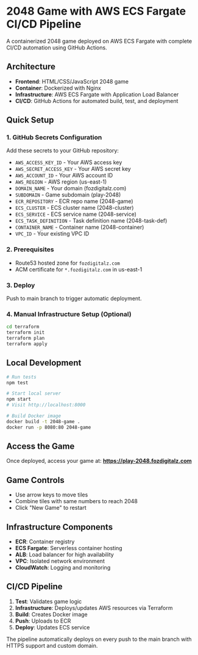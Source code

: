 # 2048 Game with AWS ECS Fargate CI/CD Pipeline

A containerized 2048 game deployed on AWS ECS Fargate with complete CI/CD automation using GitHub Actions.

## Architecture

- **Frontend**: HTML/CSS/JavaScript 2048 game
- **Container**: Dockerized with Nginx
- **Infrastructure**: AWS ECS Fargate with Application Load Balancer
- **CI/CD**: GitHub Actions for automated build, test, and deployment

## Quick Setup

### 1. GitHub Secrets Configuration
Add these secrets to your GitHub repository:
- `AWS_ACCESS_KEY_ID` - Your AWS access key
- `AWS_SECRET_ACCESS_KEY` - Your AWS secret key
- `AWS_ACCOUNT_ID` - Your AWS account ID
- `AWS_REGION` - AWS region (us-east-1)
- `DOMAIN_NAME` - Your domain (fozdigitalz.com)
- `SUBDOMAIN` - Game subdomain (play-2048)
- `ECR_REPOSITORY` - ECR repo name (2048-game)
- `ECS_CLUSTER` - ECS cluster name (2048-cluster)
- `ECS_SERVICE` - ECS service name (2048-service)
- `ECS_TASK_DEFINITION` - Task definition name (2048-task-def)
- `CONTAINER_NAME` - Container name (2048-container)
- `VPC_ID` - Your existing VPC ID

### 2. Prerequisites
- Route53 hosted zone for `fozdigitalz.com`
- ACM certificate for `*.fozdigitalz.com` in us-east-1

### 3. Deploy
Push to main branch to trigger automatic deployment.

### 4. Manual Infrastructure Setup (Optional)
```bash
cd terraform
terraform init
terraform plan
terraform apply
```

## Local Development

```bash
# Run tests
npm test

# Start local server
npm start
# Visit http://localhost:8000

# Build Docker image
docker build -t 2048-game .
docker run -p 8080:80 2048-game
```

## Access the Game
Once deployed, access your game at: **https://play-2048.fozdigitalz.com**

## Game Controls
- Use arrow keys to move tiles
- Combine tiles with same numbers to reach 2048
- Click "New Game" to restart

## Infrastructure Components
- **ECR**: Container registry
- **ECS Fargate**: Serverless container hosting
- **ALB**: Load balancer for high availability
- **VPC**: Isolated network environment
- **CloudWatch**: Logging and monitoring

## CI/CD Pipeline
1. **Test**: Validates game logic
2. **Infrastructure**: Deploys/updates AWS resources via Terraform
3. **Build**: Creates Docker image
4. **Push**: Uploads to ECR
5. **Deploy**: Updates ECS service

The pipeline automatically deploys on every push to the main branch with HTTPS support and custom domain.